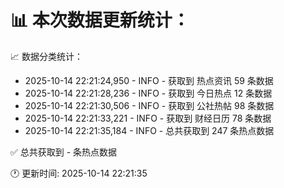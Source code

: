 📊 本次数据更新统计：
==========================

📈 数据分类统计：
- 2025-10-14 22:21:24,950 - INFO - 获取到 热点资讯 59 条数据
- 2025-10-14 22:21:28,236 - INFO - 获取到 今日热点 12 条数据
- 2025-10-14 22:21:30,506 - INFO - 获取到 公社热帖 98 条数据
- 2025-10-14 22:21:33,221 - INFO - 获取到 财经日历 78 条数据
- 2025-10-14 22:21:35,184 - INFO - 总共获取到 247 条热点数据

✅ 总共获取到 - 条热点数据

🕐 更新时间: 2025-10-14 22:21:35
